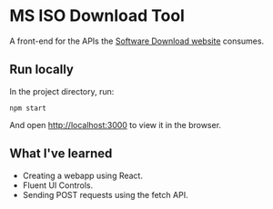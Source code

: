 # MS ISO Download Tool

A front-end for the APIs the [Software Download website](https://www.microsoft.com/en-us/software-download/windows11) consumes.

## Run locally

In the project directory, run:

`npm start`

And open [http://localhost:3000](http://localhost:3000) to view it in the browser.

## What I've learned

* Creating a webapp using React.
* Fluent UI Controls.
* Sending POST requests using the fetch API.